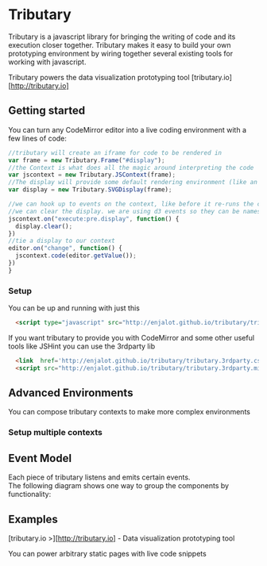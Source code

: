 Tributary
=========

Tributary is a javascript library for bringing the writing of code and its execution closer together. 
Tributary makes it easy to build your own prototyping environment by wiring together 
several existing tools for working with javascript.

Tributary powers the data visualization prototyping tool [tributary.io][http://tributary.io]

Getting started
---------------
You can turn any CodeMirror editor into a live coding environment with a few lines of code:
```javascript
//tributary will create an iframe for code to be rendered in
var frame = new Tributary.Frame("#display");
//the Context is what does all the magic around interpreting the code
var jscontext = new Tributary.JSContext(frame);
//The display will provide some default rendering environment (like an svg element in this case)
var display = new Tributary.SVGDisplay(frame);

//we can hook up to events on the context, like before it re-runs the code
//we can clear the display. we are using d3 events so they can be namespaced.
jscontext.on("execute:pre.display", function() {
  display.clear();
})
//tie a display to our context
editor.on("change", function() {
  jscontext.code(editor.getValue());
})
}
```

### Setup

You can be up and running with just this
```html
  <script type="javascript" src="http://enjalot.github.io/tributary/tributary.v0.min.js"></script>
```

If you want tributary to provide you with CodeMirror and some other useful tools like JSHint you can use the 3rdparty lib 
```html
  <link  href='http://enjalot.github.io/tributary/tributary.3rdparty.css' rel='stylesheet'>
  <script src="http://enjalot.github.io/tributary/tributary.3rdparty.min.js" type="javascript" ></script>
```


Advanced Environments
---------------------

You can compose tributary contexts to make more complex environments
### Setup multiple contexts



Event Model
-----------

Each piece of tributary listens and emits certain events.  
The following diagram shows one way to group the components by functionality:


Examples
--------
[tributary.io >][http://tributary.io] - Data visualization prototyping tool

You can power arbitrary static pages with live code snippets
